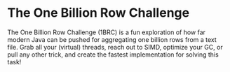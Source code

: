 # The One Billion Row Challenge

The One Billion Row Challenge (1BRC) is a fun exploration of how far modern Java can be pushed for aggregating one billion rows from a text file. Grab all your (virtual) threads, reach out to SIMD, optimize your GC, or pull any other trick, and create the fastest implementation for solving this task!
